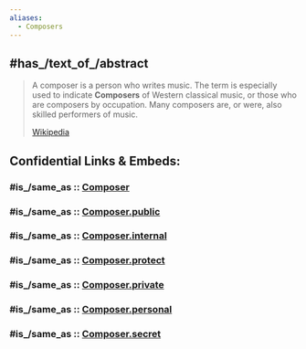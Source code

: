 ```yaml
---
aliases:
  - Composers
---
```


## #has_/text_of_/abstract 

> A composer is a person who writes music. The term is especially used to indicate **Composers** of Western classical music, or those who are composers by occupation. Many composers are, or were, also skilled performers of music.
>
> [Wikipedia](https://en.wikipedia.org/wiki/Composer)


## Confidential Links & Embeds: 

### #is_/same_as :: [Composer](/_Standards/bio/People/Composer.md) 

### #is_/same_as :: [Composer.public](/_public/bio/People/Composer.public.md) 

### #is_/same_as :: [Composer.internal](/_internal/bio/People/Composer.internal.md) 

### #is_/same_as :: [Composer.protect](/_protect/bio/People/Composer.protect.md) 

### #is_/same_as :: [Composer.private](/_private/bio/People/Composer.private.md) 

### #is_/same_as :: [Composer.personal](/_personal/bio/People/Composer.personal.md) 

### #is_/same_as :: [Composer.secret](/_secret/bio/People/Composer.secret.md)


